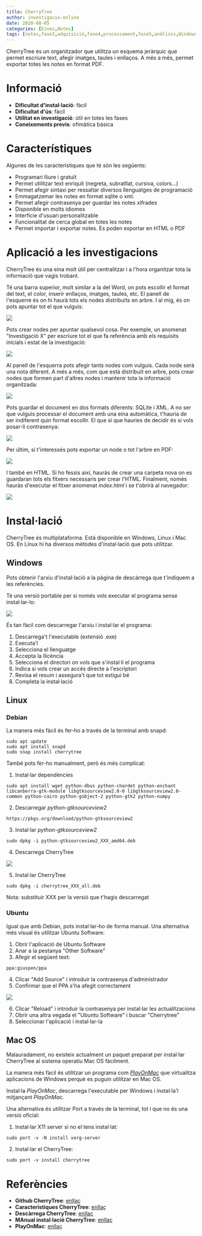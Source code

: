 ```yaml
---
title: CherryTree
author: investigacio-online
date: 2020-08-05
categories: [Eines,Notes]
tags: [notes,fase3,adquisició,fase4,processament,fase5,anàlisis,Windows,Linux,MacOS]
---
```


CherryTree és un organitzador que utilitza un esquema jeràrquic que permet escriure text, afegir imatges, taules i enllaços. A més a més, permet exportar totes les notes en format PDF.

# Informació
* **Dificultat d'instal·lació**: fàcil
* **Dificultat d'ús**: fàcil
* **Utilitat en investigació**: útil en totes les fases
* **Coneixements previs**: ofimàtica bàsica

# Característiques
Algunes de les característiques que té són les següents:
* Programari lliure i gratuït
* Permet utilitzar text enriquit (negreta, subratllat, cursiva, colors...)
* Permet afegir sintaxi per ressaltar diversos llenguatges de programació
* Emmagatzemar les notes en format sqlite o xml.
* Permet afegir contrasenya per guardar les notes xifrades
* Disponible en molts idiomes
* Interfície d'usuari personalitzable
* Funcionalitat de cerca global en totes les notes
* Permet importar i exportar notes. Es poden exportar en HTML o PDF

# Aplicació a les investigacions
CherryTree és una eina molt útil per centralitzar i a l'hora organitzar tota la informació que vagis trobant.

Té una barra superior, molt similar a la del Word, on pots escollir el format del text, el color, inserir enllaços, imatges, taules, etc. El panell de l'esquerre és on hi haurà tots els nodes distribuïts en arbre. I al mig, és on pots apuntar tot el que vulguis:

![](https://raw.githubusercontent.com/investigacio-online/investigacio-online.github.io/master/img/2020-08-05-cherrytree/cherry4.png)

Pots crear nodes per apuntar qualsevol cosa. Per exemple, un anomenat "Investigació X" per escriure tot el que fa referència amb els requisits inicials i estat de la investigació:

![](https://raw.githubusercontent.com/investigacio-online/investigacio-online.github.io/master/img/2020-08-05-cherrytree/cherry5.png)

Al panell de l'esquerra pots afegir tants nodes com vulguis. Cada node serà una nota diferent. A més a més, com que està distribuït en arbre, pots crear nodes que formen part d'altres nodes i mantenir tota la informació organitzada:

![](https://raw.githubusercontent.com/investigacio-online/investigacio-online.github.io/master/img/2020-08-05-cherrytree/cherry6.png)

Pots guardar el document en dos formats diferents: SQLite i XML. A no ser que vulguis processar el document amb una eina automàtica, t'hauria de ser indiferent quin format escollir. El que sí que hauries de decidir és si vols posar-li contrasenya:

![](https://raw.githubusercontent.com/investigacio-online/investigacio-online.github.io/master/img/2020-08-05-cherrytree/cherry7.png)

Per últim, si t'interessés pots exportar un node o tot l'arbre en PDF:

![](https://raw.githubusercontent.com/investigacio-online/investigacio-online.github.io/master/img/2020-08-05-cherrytree/cherry8.png)

I també en HTML. Si ho fessis així, hauràs de crear una carpeta nova on es guardaran tots els fitxers necessaris per crear l'HTML. Finalment, només hauràs d'executar el fitxer anomenat *index.html* i se t'obrirà al navegador:

![](https://raw.githubusercontent.com/investigacio-online/investigacio-online.github.io/master/img/2020-08-05-cherrytree/cherry9.png)

# Instal·lació
CherryTree és multiplataforma. Està disponible en Windows, Linux i Mac OS. En Linux hi ha diversos mètodes d'instal·lació que pots utilitzar.

## Windows
Pots obtenir l'arxiu d'instal·lació a la pàgina de descàrrega que t'indiquem a les referències.

Té una versió portable per si només vols executar el programa sense instal·lar-lo:

![](https://raw.githubusercontent.com/investigacio-online/investigacio-online.github.io/master/img/2020-08-05-cherrytree/cherry1.png)

És tan fàcil com descarregar l'arxiu i instal·lar el programa:
1. Descarrega't l'executable (extensió .exe)
2. Executa'l
3. Selecciona el llenguatge
4. Accepta la llicència
5. Selecciona el directori on vols que s'instal·li el programa
6. Indica si vols crear un accés directe a l'escriptori
7. Revisa el resum i assegura't que tot estigui bé
8. Completa la instal·lació

## Linux
### Debian
La manera més fàcil és fer-ho a través de la terminal amb snapd:
```
sudo apt update
sudo apt install snapd
sudo snap install cherrytree
```

També pots fer-ho manualment, però és més complicat:
1. Instal·lar dependències
```
sudo apt install wget python-dbus python-chardet python-enchant libcanberra-gtk-module libgtksourceview2.0-0 libgtksourceview2.0-common python-cairo python-gobject-2 python-gtk2 python-numpy
```
2. Descarregar *python-gtksourceview2*
```
https://pkgs.org/download/python-gtksourceview2
```
3. Instal·lar *python-gtksourceview2*
```
sudo dpkg -i python-gtksourceview2_XXX_amd64.deb
```
4. Descarrega CherryTree

![](https://raw.githubusercontent.com/investigacio-online/investigacio-online.github.io/master/img/2020-08-05-cherrytree/cherry2.png)

5. Instal·lar CherryTree
```
sudo dpkg -i cherrytree_XXX_all.deb
```

Nota: substituir XXX per la versió que t'hagis descarregat

### Ubuntu
Igual que amb Debian, pots instal·lar-ho de forma manual. Una alternativa més visual és utilitzar Ubuntu Software:
1. Obrir l'aplicació de Ubuntu Software
2. Anar a la pestanya "Other Software"
3. Afegir el següent text:
```
ppa:giuspen/ppa
```
4. Clicar "Add Source" i introduir la contrasenya d'administrador
5. Confirmar que el PPA s'ha afegit correctament

![](https://raw.githubusercontent.com/investigacio-online/investigacio-online.github.io/master/img/2020-08-05-cherrytree/cherry3.png)

6. Clicar "Reload" i introduir la contrasenya per instal·lar les actualitzacions
7. Obrir una altra vegada el "Ubuntu Software" i buscar "Cherrytree"
8. Seleccionar l'aplicació i instal·lar-la

## Mac OS
Malauradament, no existeix actualment un paquet preparat per instal·lar CherryTree al sistema operatiu Mac OS fàcilment.

La manera més fàcil és utilitzar un programa com [*PlayOnMac*](https://www.playonmac.com/en/) que virtualitza aplicacions de Windows perquè es puguin utilitzar en Mac OS.

Instal·la *PlayOnMac*, descarrega l'executable per Windows i instal·la'l mitjançant *PlayOnMac*.

Una alternativa és utilitzar Port a través de la terminal, tot i que no és una versió oficial:
1. Instal·lar X11 server si no el tens instal·lat:
```
sudo port -v -N install xorg-server
```
2. Instal·lar el CherryTree:
```
sudo port -v install cherrytree
```

# Referències
* **Github CherryTree**: [enllaç](https://github.com/giuspen/cherrytree)
* **Característiques CherryTree**: [enllaç](https://www.giuspen.com/cherrytree/#features)
* **Descàrrega CherryTree**: [enllaç](https://www.giuspen.com/cherrytree/#downl)
* **MAnual instal·lació CherryTree**: [enllaç](https://giuspen.com/cherrytreemanual/#_installation)
* **PlayOnMac**: [enllaç](https://www.playonmac.com/en/)